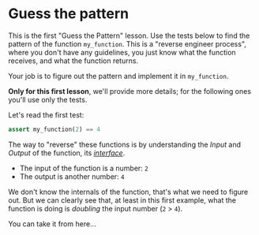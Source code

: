 # Guess the pattern

This is the first "Guess the Pattern" lesson. Use the tests below to find the pattern of the function `my_function`. This is a "reverse engineer process", where you don't have any guidelines, you just know what the function receives, and what the function returns.

Your job is to figure out the pattern and implement it in `my_function`.

**Only for this first lesson**, we'll provide more details; for the following ones you'll use only the tests.

Let's read the first test:

```python
assert my_function(2) == 4
```

The way to "reverse" these functions is by understanding the _Input_ and _Output_ of the function, its [_interface_](https://en.wikipedia.org/wiki/Interface_%28computing%29).

* The input of the function is a number: `2`
* The output is another number: `4`

We don't know the internals of the function, that's what we need to figure out. But we can clearly see that, at least in this first example, what the function is doing is _doubling_ the input number (`2` > `4`).

You can take it from here...
